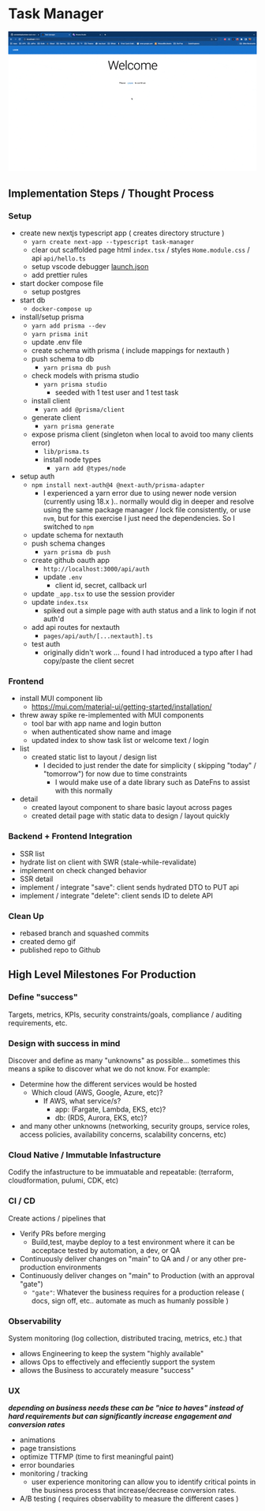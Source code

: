 # Task Manager

![demo](demo.gif)

## Implementation Steps / Thought Process

### Setup

- create new nextjs typescript app ( creates directory structure )
  - `yarn create next-app --typescript task-manager`
  - clear out scaffolded page html `index.tsx` / styles `Home.module.css` / api `api/hello.ts`
  - setup vscode debugger [launch.json](https://gist.github.com/wickdninja/eeabefa3d38e545edc3dec673c6b5720)
  - add prettier rules
- start docker compose file
  - setup postgres
- start db
  - `docker-compose up`
- install/setup prisma
  - `yarn add prisma --dev`
  - `yarn prisma init`
  - update .env file
  - create schema with prisma ( include mappings for nextauth )
  - push schema to db
    - `yarn prisma db push`
  - check models with prisma studio
    - `yarn prisma studio`
      - seeded with 1 test user and 1 test task
  - install client
    - `yarn add @prisma/client`
  - generate client
    - `yarn prisma generate`
  - expose prisma client (singleton when local to avoid too many clients error)
    - `lib/prisma.ts`
    - install node types
      - `yarn add @types/node`
- setup auth
  - `npm install next-auth@4 @next-auth/prisma-adapter`
    - I experienced a yarn error due to using newer node version (currently using 18.x ).. normally would dig in deeper and resolve using the same package manager / lock file consistently, or use `nvm`, but for this exercise I just need the dependencies. So I switched to `npm`
  - update schema for nextauth
  - push schema changes
    - `yarn prisma db push`
  - create github oauth app
    - `http://localhost:3000/api/auth`
    - update `.env`
      - client id, secret, callback url
  - update `_app.tsx` to use the session provider
  - update `index.tsx`
    - spiked out a simple page with auth status and a link to login if not auth'd
  - add api routes for nextauth
    - `pages/api/auth/[...nextauth].ts`
  - test auth
    - originally didn't work ... found I had introduced a typo after I had copy/paste the client secret

### Frontend

- install MUI component lib
  - https://mui.com/material-ui/getting-started/installation/
- threw away spike re-implemented with MUI components
  - tool bar with app name and login button
  - when authenticated show name and image
  - updated index to show task list or welcome text / login
- list
  - created static list to layout / design list
    - I decided to just render the date for simplicity ( skipping "today" / "tomorrow") for now due to time constraints
      - I would make use of a date library such as DateFns to assist with this normally
- detail
  - created layout component to share basic layout across pages
  - created detail page with static data to design / layout quickly

### Backend + Frontend Integration

- SSR list
- hydrate list on client with SWR (stale-while-revalidate)
- implement on check changed behavior
- SSR detail
- implement / integrate "save": client sends hydrated DTO to PUT api
- implement / integrate "delete": client sends ID to delete API

### Clean Up

- rebased branch and squashed commits
- created demo gif
- published repo to Github

## High Level Milestones For Production

### Define "success"

Targets, metrics, KPIs, security constraints/goals, compliance / auditing requirements, etc.

### Design with success in mind

Discover and define as many "unknowns" as possible... sometimes this means a spike to discover what we do not know.
For example:

- Determine how the different services would be hosted
  - Which cloud (AWS, Google, Azure, etc)?
    - If AWS, what service/s?
      - app: (Fargate, Lambda, EKS, etc)?
      - db: (RDS, Aurora, EKS, etc)?
- and many other unknowns (networking, security groups, service roles, access policies, availability concerns, scalability concerns, etc)

### Cloud Native / Immutable Infastructure

Codify the infastructure to be immuatable and repeatable: (terraform, cloudformation, pulumi, CDK, etc)

### CI / CD

Create actions / pipelines that

- Verify PRs before merging
  - Build,test, maybe deploy to a test environment where it can be acceptace tested by automation, a dev, or QA
- Continuously deliver changes on "main" to QA and / or any other pre-production environments
- Continuously deliver changes on "main" to Production (with an approval "gate")
  - `"gate"`: Whatever the business requires for a production release ( docs, sign off, etc.. automate as much as humanly possible )

### Observability

System monitoring (log collection, distributed tracing, metrics, etc.) that

- allows Engineering to keep the system "highly available"
- allows Ops to effectively and effeciently support the system
- allows the Business to accurately measure "success"

### UX

***depending on business needs these can be "nice to haves" instead of **hard** requirements but can significantly increase engagement and conversion rates***

- animations
- page transistions
- optimize TTFMP (time to first meaningful paint)
- error boundaries
- monitoring / tracking
  - user experience monitoring can allow you to identify critical points in the business process that increase/decrease conversion rates.
- A/B testing ( requires observability to measure the different cases )
